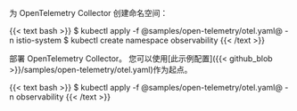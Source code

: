 ---
---
为 OpenTelemetry Collector 创建命名空间：

{{< text bash >}}
$ kubectl apply -f @samples/open-telemetry/otel.yaml@ -n istio-system
$ kubectl create namespace observability
{{< /text >}}

部署 OpenTelemetry Collector。
您可以使用[此示例配置]({{< github_blob >}}/samples/open-telemetry/otel.yaml)作为起点。

{{< text bash >}}
$ kubectl apply -f @samples/open-telemetry/otel.yaml@ -n observability
{{< /text >}}
